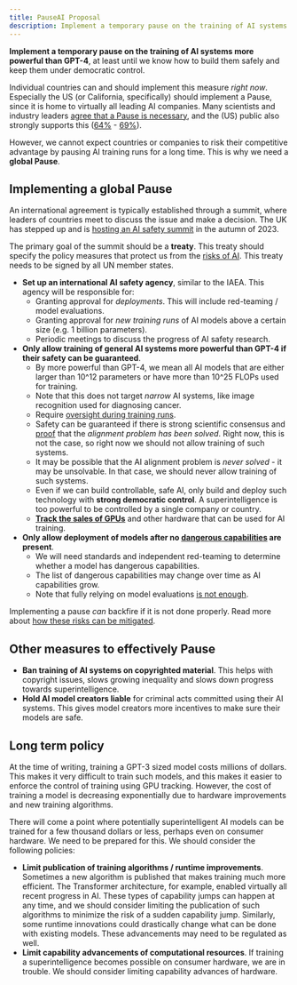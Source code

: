 ```yaml
---
title: PauseAI Proposal
description: Implement a temporary pause on the training of AI systems more powerful than GPT-4, ban training on copyrighted material, hold model creators liable.
---
```


**Implement a temporary pause on the training of AI systems more powerful than GPT-4**, at least until we know how to build them safely and keep them under democratic control.

Individual countries can and should implement this measure _right now_.
Especially the US (or California, specifically) should implement a Pause, since it is home to virtually all leading AI companies.
Many scientists and industry leaders [agree that a Pause is necessary](https://futureoflife.org/open-letter/pause-giant-ai-experiments/), and the (US) public also strongly supports this ([64%](https://www.campaignforaisafety.org/usa-ai-x-risk-perception-tracker/) - [69%](https://today.yougov.com/topics/technology/survey-results/daily/2023/04/03/ad825/2)).

However, we cannot expect countries or companies to risk their competitive advantage by pausing AI training runs for a long time.
This is why we need a **global Pause**.

## Implementing a global Pause

An international agreement is typically established through a summit, where leaders of countries meet to discuss the issue and make a decision.
The UK has stepped up and is [hosting an AI safety summit](/summit) in the autumn of 2023.

The primary goal of the summit should be a **treaty**.
This treaty should specify the policy measures that protect us from the [risks of AI](/risks).
This treaty needs to be signed by all UN member states.

- **Set up an international AI safety agency**, similar to the IAEA. This agency will be responsible for:
  - Granting approval for _deployments_. This will include red-teaming / model evaluations.
  - Granting approval for _new training runs_ of AI models above a certain size (e.g. 1 billion parameters).
  - Periodic meetings to discuss the progress of AI safety research.
- **Only allow training of general AI systems more powerful than GPT-4 if their safety can be guaranteed**.
  - By more powerful than GPT-4, we mean all AI models that are either larger than 10^12 parameters or have more than 10^25 FLOPs used for training.
  - Note that this does not target _narrow_ AI systems, like image recognition used for diagnosing cancer.
  - Require [oversight during training runs](https://www.alignmentforum.org/posts/Zfk6faYvcf5Ht7xDx/compute-thresholds-proposed-rules-to-mitigate-risk-of-a-lab).
  - Safety can be guaranteed if there is strong scientific consensus and [proof](https://arxiv.org/abs/2309.01933) that the _alignment problem has been solved_. Right now, this is not the case, so right now we should not allow training of such systems.
  - It may be possible that the AI alignment problem is _never solved_ - it may be unsolvable. In that case, we should never allow training of such systems.
  - Even if we can build controllable, safe AI, only build and deploy such technology with **strong democratic control**. A superintelligence is too powerful to be controlled by a single company or country.
  - [**Track the sales of GPUs**](https://arxiv.org/abs/2303.11341) and other hardware that can be used for AI training.
- **Only allow deployment of models after no [dangerous capabilities](/dangerous-capabilities) are present**.
  - We will need standards and independent red-teaming to determine whether a model has dangerous capabilities.
  - The list of dangerous capabilities may change over time as AI capabilities grow.
  - Note that fully relying on model evaluations [is not enough](/4-levels-of-ai-regulation).

Implementing a pause _can_ backfire if it is not done properly.
Read more about [how these risks can be mitigated](/mitigating-pause-failures).

## Other measures to effectively Pause

- **Ban training of AI systems on copyrighted material**. This helps with copyright issues, slows growing inequality and slows down progress towards superintelligence.
- **Hold AI model creators liable** for criminal acts committed using their AI systems. This gives model creators more incentives to make sure their models are safe.

## Long term policy

At the time of writing, training a GPT-3 sized model costs millions of dollars.
This makes it very difficult to train such models, and this makes it easier to enforce the control of training using GPU tracking.
However, the cost of training a model is decreasing exponentially due to hardware improvements and new training algorithms.

There will come a point where potentially superintelligent AI models can be trained for a few thousand dollars or less, perhaps even on consumer hardware.
We need to be prepared for this.
We should consider the following policies:

- **Limit publication of training algorithms / runtime improvements**. Sometimes a new algorithm is published that makes training much more efficient. The Transformer architecture, for example, enabled virtually all recent progress in AI. These types of capability jumps can happen at any time, and we should consider limiting the publication of such algorithms to minimize the risk of a sudden capability jump. Similarly, some runtime innovations could drastically change what can be done with existing models. These advancements may need to be regulated as well.
- **Limit capability advancements of computational resources**. If training a superintelligence becomes possible on consumer hardware, we are in trouble. We should consider limiting capability advances of hardware.
